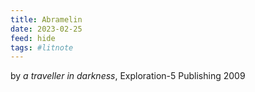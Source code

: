 ```yaml
---
title: Abramelin
date: 2023-02-25
feed: hide
tags: #litnote 
---
```


by _a traveller in darkness_, Exploration-5 Publishing 2009